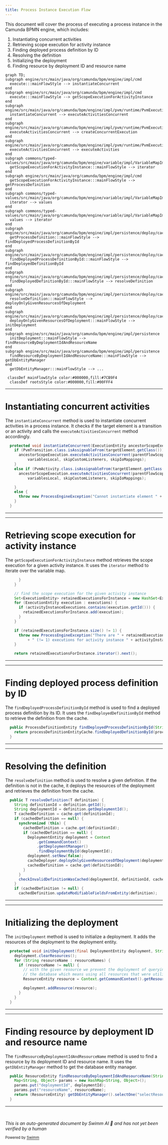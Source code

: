 ```yaml
---
title: Process Instance Execution Flow
---
```

This document will cover the process of executing a process instance in the Camunda BPMN engine, which includes:

1. Instantiating concurrent activities
2. Retrieving scope execution for activity instance
3. Finding deployed process definition by ID
4. Resolving the definition
5. Initializing the deployment
6. Finding resource by deployment ID and resource name

```mermaid
graph TD;
subgraph engine/src/main/java/org/camunda/bpm/engine/impl/cmd
  execute:::mainFlowStyle --> instantiateConcurrent
end
subgraph engine/src/main/java/org/camunda/bpm/engine/impl/cmd
  execute:::mainFlowStyle --> getScopeExecutionForActivityInstance
end
subgraph engine/src/main/java/org/camunda/bpm/engine/impl/pvm/runtime/PvmExecutionImpl.java
  instantiateConcurrent --> executeActivitiesConcurrent
end
subgraph engine/src/main/java/org/camunda/bpm/engine/impl/pvm/runtime/PvmExecutionImpl.java
  executeActivitiesConcurrent --> createConcurrentExecution
end
subgraph engine/src/main/java/org/camunda/bpm/engine/impl/pvm/runtime/PvmExecutionImpl.java
  executeActivitiesConcurrent --> executeActivities
end
subgraph commons/typed-values/src/main/java/org/camunda/bpm/engine/variable/impl/VariableMapImpl.java
  getScopeExecutionForActivityInstance:::mainFlowStyle --> iterator
end
subgraph engine/src/main/java/org/camunda/bpm/engine/impl/cmd
  getScopeExecutionForActivityInstance:::mainFlowStyle --> getProcessDefinition
end
subgraph commons/typed-values/src/main/java/org/camunda/bpm/engine/variable/impl/VariableMapImpl.java
  iterator --> values
end
subgraph commons/typed-values/src/main/java/org/camunda/bpm/engine/variable/impl/VariableMapImpl.java
  values --> iterator
end
subgraph engine/src/main/java/org/camunda/bpm/engine/impl/persistence/deploy/cache
  getProcessDefinition:::mainFlowStyle --> findDeployedProcessDefinitionById
end
subgraph engine/src/main/java/org/camunda/bpm/engine/impl/persistence/deploy/cache
  findDeployedProcessDefinitionById:::mainFlowStyle --> findDeployedDefinitionById
end
subgraph engine/src/main/java/org/camunda/bpm/engine/impl/persistence/deploy/cache
  findDeployedDefinitionById:::mainFlowStyle --> resolveDefinition
end
subgraph engine/src/main/java/org/camunda/bpm/engine/impl/persistence/deploy/cache
  resolveDefinition:::mainFlowStyle --> deployOnlyGivenResourcesOfDeployment
end
subgraph engine/src/main/java/org/camunda/bpm/engine/impl/persistence/deploy/cache
  deployOnlyGivenResourcesOfDeployment:::mainFlowStyle --> initDeployment
end
subgraph engine/src/main/java/org/camunda/bpm/engine/impl/persistence
  initDeployment:::mainFlowStyle --> findResourceByDeploymentIdAndResourceName
end
subgraph engine/src/main/java/org/camunda/bpm/engine/impl/persistence
  findResourceByDeploymentIdAndResourceName:::mainFlowStyle --> getDbEntityManager
end
  getDbEntityManager:::mainFlowStyle --> ...

 classDef mainFlowStyle color:#000000,fill:#7CB9F4
  classDef rootsStyle color:#000000,fill:#00FFF4
```

<SwmSnippet path="/engine/src/main/java/org/camunda/bpm/engine/impl/cmd/AbstractInstantiationCmd.java" line="330">

---

# Instantiating concurrent activities

The `instantiateConcurrent` method is used to instantiate concurrent activities in a process instance. It checks if the target element is a transition or an activity and calls the `executeActivitiesConcurrent` method accordingly.

```java
  protected void instantiateConcurrent(ExecutionEntity ancestorScopeExecution, List<PvmActivity> parentFlowScopes, CoreModelElement targetElement) {
    if (PvmTransition.class.isAssignableFrom(targetElement.getClass())) {
      ancestorScopeExecution.executeActivitiesConcurrent(parentFlowScopes, null, (PvmTransition) targetElement, variables,
          variablesLocal, skipCustomListeners, skipIoMappings);
    }
    else if (PvmActivity.class.isAssignableFrom(targetElement.getClass())) {
      ancestorScopeExecution.executeActivitiesConcurrent(parentFlowScopes, (PvmActivity) targetElement, null, variables,
          variablesLocal, skipCustomListeners, skipIoMappings);

    }
    else {
      throw new ProcessEngineException("Cannot instantiate element " + targetElement);
    }
  }
```

---

</SwmSnippet>

<SwmSnippet path="/engine/src/main/java/org/camunda/bpm/engine/impl/cmd/AbstractProcessInstanceModificationCommand.java" line="176">

---

# Retrieving scope execution for activity instance

The `getScopeExecutionForActivityInstance` method retrieves the scope execution for a given activity instance. It uses the `iterator` method to iterate over the variable map.

```java
      }
    }

    // find the scope execution for the given activity instance
    Set<ExecutionEntity> retainedExecutionsForInstance = new HashSet<ExecutionEntity>();
    for (ExecutionEntity execution : executions) {
      if (activityInstanceExecutions.contains(execution.getId())) {
        retainedExecutionsForInstance.add(execution);
      }
    }

    if (retainedExecutionsForInstance.size() != 1) {
      throw new ProcessEngineException("There are " + retainedExecutionsForInstance.size()
          + " (!= 1) executions for activity instance " + activityInstance.getId());
    }

    return retainedExecutionsForInstance.iterator().next();
```

---

</SwmSnippet>

<SwmSnippet path="/engine/src/main/java/org/camunda/bpm/engine/impl/persistence/deploy/cache/DeploymentCache.java" line="80">

---

# Finding deployed process definition by ID

The `findDeployedProcessDefinitionById` method is used to find a deployed process definition by its ID. It uses the `findDeployedDefinitionById` method to retrieve the definition from the cache.

```java
  public ProcessDefinitionEntity findDeployedProcessDefinitionById(String processDefinitionId) {
    return processDefinitionEntityCache.findDeployedDefinitionById(processDefinitionId);
  }
```

---

</SwmSnippet>

<SwmSnippet path="/engine/src/main/java/org/camunda/bpm/engine/impl/persistence/deploy/cache/ResourceDefinitionCache.java" line="111">

---

# Resolving the definition

The `resolveDefinition` method is used to resolve a given definition. If the definition is not in the cache, it deploys the resources of the deployment and retrieves the definition from the cache.

```java
  public T resolveDefinition(T definition) {
    String definitionId = definition.getId();
    String deploymentId = definition.getDeploymentId();
    T cachedDefinition = cache.get(definitionId);
    if (cachedDefinition == null) {
      synchronized (this) {
        cachedDefinition = cache.get(definitionId);
        if (cachedDefinition == null) {
          DeploymentEntity deployment = Context
              .getCommandContext()
              .getDeploymentManager()
              .findDeploymentById(deploymentId);
          deployment.setNew(false);
          cacheDeployer.deployOnlyGivenResourcesOfDeployment(deployment, definition.getResourceName(), definition.getDiagramResourceName());
          cachedDefinition = cache.get(definitionId);
        }
      }
      checkInvalidDefinitionWasCached(deploymentId, definitionId, cachedDefinition);
    }
    if (cachedDefinition != null) {
      cachedDefinition.updateModifiableFieldsFromEntity(definition);
```

---

</SwmSnippet>

<SwmSnippet path="/engine/src/main/java/org/camunda/bpm/engine/impl/persistence/deploy/cache/CacheDeployer.java" line="74">

---

# Initializing the deployment

The `initDeployment` method is used to initialize a deployment. It adds the resources of the deployment to the deployment entity.

```java
  protected void initDeployment(final DeploymentEntity deployment, String... resourceNames) {
    deployment.clearResources();
    for (String resourceName : resourceNames) {
      if (resourceName != null) {
        // with the given resource we prevent the deployment of querying
        // the database which means using all resources that were utilized during the deployment
        ResourceEntity resource = Context.getCommandContext().getResourceManager().findResourceByDeploymentIdAndResourceName(deployment.getId(), resourceName);

        deployment.addResource(resource);
      }
    }
  }
```

---

</SwmSnippet>

<SwmSnippet path="/engine/src/main/java/org/camunda/bpm/engine/impl/persistence/entity/ResourceManager.java" line="41">

---

# Finding resource by deployment ID and resource name

The `findResourceByDeploymentIdAndResourceName` method is used to find a resource by its deployment ID and resource name. It uses the `getDbEntityManager` method to get the database entity manager.

```java
  public ResourceEntity findResourceByDeploymentIdAndResourceName(String deploymentId, String resourceName) {
    Map<String, Object> params = new HashMap<String, Object>();
    params.put("deploymentId", deploymentId);
    params.put("resourceName", resourceName);
    return (ResourceEntity) getDbEntityManager().selectOne("selectResourceByDeploymentIdAndResourceName", params);
  }
```

---

</SwmSnippet>

&nbsp;

*This is an auto-generated document by Swimm AI 🌊 and has not yet been verified by a human*

<SwmMeta version="3.0.0" repo-id="Z2l0aHViJTNBJTNBQ2l0aS1jYW11bmRhJTNBJTNBZ2lsYWRuYXZvdA==" repo-name="Citi-camunda" doc-type="flows"><sup>Powered by [Swimm](/)</sup></SwmMeta>
